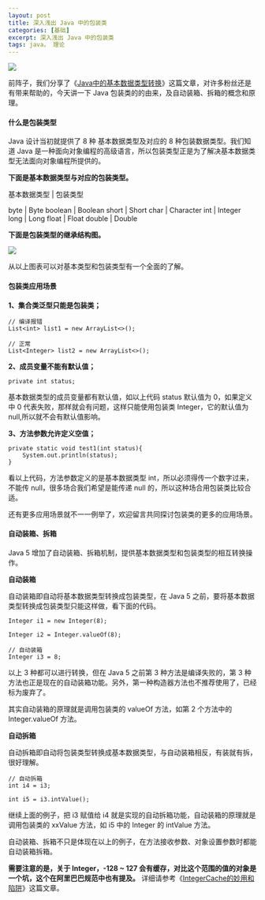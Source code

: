 ```yaml
---
layout: post
title: 深入浅出 Java 中的包装类
categories: [基础]
excerpt: 深入浅出 Java 中的包装类
tags: java， 理论  
---
```


![](http://img.javastack.cn/18-6-5/61544442.jpg)

前阵子，我们分享了《[Java中的基本数据类型转换](https://mp.weixin.qq.com/s/dZDatrORXPTkA4HNp66mnQ)》这篇文章，对许多粉丝还是有带来帮助的，今天讲一下 Java 包装类的的由来，及自动装箱、拆箱的概念和原理。

#### 什么是包装类型

Java 设计当初就提供了 8 种 基本数据类型及对应的 8 种包装数据类型。我们知道 Java 是一种面向对象编程的高级语言，所以包装类型正是为了解决基本数据类型无法面向对象编程所提供的。

**下面是基本数据类型与对应的包装类型。**

基本数据类型 | 包装类型

byte | Byte
boolean | Boolean
short | Short
char | Character
int | Integer
long | Long
float | Float
double | Double

**下面是包装类型的继承结构图。**

![](http://img.javastack.cn/18-6-5/80489463.jpg)

从以上图表可以对基本类型和包装类型有一个全面的了解。

#### 包装类应用场景

**1、集合类泛型只能是包装类；**

```
// 编译报错
List<int> list1 = new ArrayList<>();

// 正常
List<Integer> list2 = new ArrayList<>();
```

**2、成员变量不能有默认值；**

```
private int status;
```

基本数据类型的成员变量都有默认值，如以上代码 status 默认值为 0，如果定义中 0 代表失败，那样就会有问题，这样只能使用包装类 Integer，它的默认值为 null,所以就不会有默认值影响。

**3、方法参数允许定义空值；**

```
private static void test1(int status){
	System.out.println(status);
}
```

看以上代码，方法参数定义的是基本数据类型 int，所以必须得传一个数字过来，不能传 null，很多场合我们希望是能传递 null 的，所以这种场合用包装类比较合适。

还有更多应用场景就不一一例举了，欢迎留言共同探讨包装类的更多的应用场景。

#### 自动装箱、拆箱

Java 5 增加了自动装箱、拆箱机制，提供基本数据类型和包装类型的相互转换操作。

**自动装箱**

自动装箱即自动将基本数据类型转换成包装类型，在 Java 5 之前，要将基本数据类型转换成包装类型只能这样做，看下面的代码。

```
Integer i1 = new Integer(8);

Integer i2 = Integer.valueOf(8);

// 自动装箱
Integer i3 = 8;
```

以上 3 种都可以进行转换，但在 Java 5 之前第 3 种方法是编译失败的，第 3 种方法也正是现在的自动装箱功能。另外，第一种构造器方法也不推荐使用了，已经标为废弃了。

其实自动装箱的原理就是调用包装类的 valueOf 方法，如第 2 个方法中的 Integer.valueOf 方法。

**自动拆箱**

自动拆箱即自动将包装类型转换成基本数据类型，与自动装箱相反，有装就有拆，很好理解。

```
// 自动拆箱
int i4 = i3;

int i5 = i3.intValue();
```

继续上面的例子，把 i3 赋值给 i4 就是实现的自动拆箱功能，自动装箱的原理就是调用包装类的 xxValue 方法，如 i5 中的 Integer 的 intValue 方法。

自动装箱、拆箱不只是体现在以上的例子，在方法接收参数、对象设置参数时都能自动装箱拆箱。

**需要注意的是，关于 Integer，-128 ~ 127 会有缓存，对比这个范围的值的对象是一个坑，这个在阿里巴巴规范中也有提及。** 详细请参考《[IntegerCache的妙用和陷阱](https://mp.weixin.qq.com/s/PnVkrMzYeOiepPKjl4MKVA)》这篇文章。

